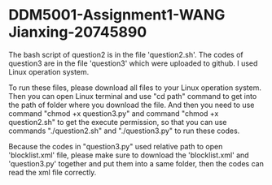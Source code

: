 # DDM5001-Assignment1-WANG Jianxing-20745890
The bash script of question2 is in the file 'question2.sh'. The codes of question3 are in the file 'question3' which were uploaded to github. I used Linux operation system.

To run these files, please download all files to your Linux operation system. Then you can open Linux terminal and use "cd path" command to get into the path of folder where you download the file. And then you need to use command "chmod +x question3.py" and command "chmod +x question2.sh" to get the execute permission, so that you can use commands "./question2.sh" and "./question3.py" to run these codes.

Because the codes in "question3.py" used relative path to open 'blocklist.xml' file, please make sure to download the 'blocklist.xml' and 'question3.py' together and put them into a same folder, then the codes can read the xml file correctly.

